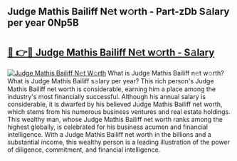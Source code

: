 ## Judge Mathis Bailiff N𝚎t w𝚘rth - Part-zDb S𝚊lary per year 0Np5B

# <h2><a href="http://gc3cya.nevu.top/?p=Judge+Mathis+Bailiff">🔗 👉🔴 Judge Mathis Bailiff N𝚎t w𝚘rth - S𝚊lary</a></h2>

[![Judge Mathis Bailiff N𝚎t W𝚘rth](https://i.imgur.com/Oavwk0R.jpeg)](http://gc3cya.nevu.top/?p=Judge+Mathis+Bailiff)
What is Judge Mathis Bailiff n𝚎t w𝚘rth? What is Judge Mathis Bailiff s𝚊lary per year?
This rich person's Judge Mathis Bailiff net worth is considerable, earning him a place among the industry's most financially successful. Although his annual salary is considerable, it is dwarfed by his believed Judge Mathis Bailiff net worth, which stems from his numerous business ventures and real estate holdings. This wealthy man, whose Judge Mathis Bailiff net worth ranks among the highest globally, is celebrated for his business acumen and financial intelligence. With a Judge Mathis Bailiff net worth in the billions and a substantial income, this wealthy person is a leading illustration of the power of diligence, commitment, and financial intelligence.
